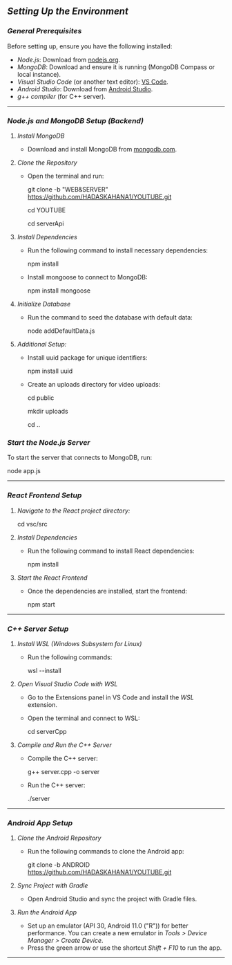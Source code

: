 ## *Setting Up the Environment*

### *General Prerequisites*
Before setting up, ensure you have the following installed:
- *Node.js*: Download from [nodejs.org](https://nodejs.org).
- *MongoDB*: Download and ensure it is running (MongoDB Compass or local instance).
- *Visual Studio Code* (or another text editor): [VS Code](https://code.visualstudio.com).
- *Android Studio*: Download from [Android Studio](https://developer.android.com/studio).
- *g++ compiler* (for C++ server).

---

### *Node.js and MongoDB Setup (Backend)*

1. *Install MongoDB*
   - Download and install MongoDB from [mongodb.com](https://www.mongodb.com).

2. *Clone the Repository*
   - Open the terminal and run:
     
     git clone -b "WEB&SERVER" https://github.com/HADASKAHANA1/YOUTUBE.git
     
     cd YOUTUBE
     
     cd serverApi
     

3. *Install Dependencies*
   - Run the following command to install necessary dependencies:
    
     npm install
     
   - Install mongoose to connect to MongoDB:
     
     npm install mongoose
     

4. *Initialize Database*
   - Run the command to seed the database with default data:
    
     node addDefaultData.js
     

5. *Additional Setup:*
   - Install uuid package for unique identifiers:
    
     npm install uuid
     
   - Create an uploads directory for video uploads:
   
     cd public
     
     mkdir uploads
     
     cd ..
     

### *Start the Node.js Server*
To start the server that connects to MongoDB, run:

node app.js


---

### *React Frontend Setup*

1. *Navigate to the React project directory:*
   
   cd vsc/src
   

2. *Install Dependencies*
   - Run the following command to install React dependencies:
    
     npm install
     

3. *Start the React Frontend*
   - Once the dependencies are installed, start the frontend:
     
     npm start
     

---

### *C++ Server Setup*

1. *Install WSL (Windows Subsystem for Linux)*
   - Run the following commands:
   
     wsl --install
     

2. *Open Visual Studio Code with WSL*
   - Go to the Extensions panel in VS Code and install the *WSL* extension.
   - Open the terminal and connect to WSL:
     
     cd serverCpp
     

3. *Compile and Run the C++ Server*
   - Compile the C++ server:
     
     g++ server.cpp -o server
     
   - Run the C++ server:
    
     ./server
     

---

### *Android App Setup*

1. *Clone the Android Repository*
   - Run the following commands to clone the Android app:
     
     git clone -b ANDROID https://github.com/HADASKAHANA1/YOUTUBE.git
     

2. *Sync Project with Gradle*
   - Open Android Studio and sync the project with Gradle files.

3. *Run the Android App*
   - Set up an emulator (API 30, Android 11.0 ("R")) for better performance. You can create a new emulator in *Tools > Device Manager > Create Device*.
   - Press the green arrow or use the shortcut *Shift + F10* to run the app.

---



